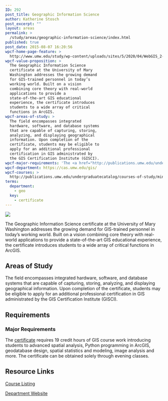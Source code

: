 ```yaml
---
ID: 292
post_title: Geographic Information Science
author: Katherine Stosch
post_excerpt: ""
layout: areas
permalink: >
  /study/areas/geographic-information-science/index.html
published: true
post_date: 2015-08-07 16:20:56
wpcf-home-page-feature: >
  http://www.umw.edu/study/wp-content/uploads/sites/5/2020/04/WebGIS_2-scaled.jpg
wpcf-value-proposition: >
  The Geographic Information Science
  certificate at the University of Mary
  Washington addresses the growing demand
  for GIS-trained personnel in today’s
  working world. Built on a vision
  combining core theory with real-world
  applications to provide a
  state-of-the-art GIS educational
  experience, the certificate introduces
  students to a wide array of critical
  functions in ArcGIS.
wpcf-areas-of-study: >
  The field encompasses integrated
  hardware, software, and database systems
  that are capable of capturing, storing,
  analyzing, and displaying geographical
  information. Upon completion of the
  certificate, students may be eligible to
  apply for an additional professional
  certification in GIS administrated by
  the GIS Certification Institute (GISCI).
wpcf-major-requirements: 'The <a href="http://publications.umw.edu/undergraduatecatalog/courses-of-study/minors/geographic-information-science-certificate/">certificate</a> requires 19 credit hours of GIS course work introducing students to advanced spatial analysis, Python programming in ArcGIS, geodatabase design, spatial statistics and modeling, image analysis and more. The certificate can be obtained solely through evening classes.'
wpcf-department: https://cas.umw.edu/gis/
wpcf-courses: >
  http://publications.umw.edu/undergraduatecatalog/courses-of-study/minors/geographic-information-science-certificate/
terms:
  department:
    - geo
  key:
    - certificate
---
```


<!-- Types Custom Fields: -->
[![](http://www.umw.edu/study/wp-content/uploads/sites/5/2020/04/WebGIS_2-scaled.jpg)](http://www.umw.edu/study/wp-content/uploads/sites/5/2020/04/WebGIS_2-scaled.jpg)
<!-- End home-page-feature -->

<!-- value-proposition -->
The Geographic Information Science certificate at the University of Mary Washington addresses the growing demand for GIS-trained personnel in today’s working world. Built on a vision combining core theory with real-world applications to provide a state-of-the-art GIS educational experience, the certificate introduces students to a wide array of critical functions in ArcGIS.
<!-- End value-proposition -->

<!-- areas-of-study -->
## Areas of Study
The field encompasses integrated hardware, software, and database systems that are capable of capturing, storing, analyzing, and displaying geographical information. Upon completion of the certificate, students may be eligible to apply for an additional professional certification in GIS administrated by the GIS Certification Institute (GISCI).
<!-- End areas-of-study -->

<!-- requirements -->
## Requirements

<!-- major-requirements -->
### Major Requirements
The [certificate]("http://publications.umw.edu/undergraduatecatalog/courses-of-study/minors/geographic-information-science-certificate/") requires 19 credit hours of GIS course work introducing students to advanced spatial analysis, Python programming in ArcGIS, geodatabase design, spatial statistics and modeling, image analysis and more. The certificate can be obtained solely through evening classes.
<!-- End major-requirements -->

<!-- End requirements -->

<!-- resource-links -->
## Resource Links

<!-- courses -->
[Course Listing](http://publications.umw.edu/undergraduatecatalog/courses-of-study/minors/geographic-information-science-certificate/)

<!-- End courses -->


<!-- department -->
[Department Website](https://cas.umw.edu/gis/)

<!-- End department -->

<!-- End resource-links -->

<!-- End Types Custom Fields -->
